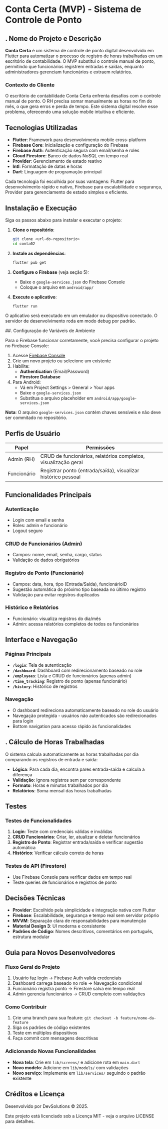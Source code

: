 # Conta Certa (MVP) - Sistema de Controle de Ponto

## . Nome do Projeto e Descrição

**Conta Certa** é um sistema de controle de ponto digital desenvolvido em Flutter para automatizar o processo de registro de horas trabalhadas em um escritório de contabilidade. O MVP substitui o controle manual de ponto, permitindo que funcionários registrem entradas e saídas, enquanto administradores gerenciam funcionários e extraem relatórios.

### Contexto do Cliente
O escritório de contabilidade Conta Certa enfrenta desafios com o controle manual de ponto. O RH precisa somar manualmente as horas no fim do mês, o que gera erros e perda de tempo. Este sistema digital resolve esse problema, oferecendo uma solução mobile intuitiva e eficiente.

##  Tecnologias Utilizadas

- **Flutter**: Framework para desenvolvimento mobile cross-platform
- **Firebase Core**: Inicialização e configuração do Firebase
- **Firebase Auth**: Autenticação segura com email/senha e roles
- **Cloud Firestore**: Banco de dados NoSQL em tempo real
- **Provider**: Gerenciamento de estado reativo
- **Intl**: Formatação de datas e horas
- **Dart**: Linguagem de programação principal

Cada tecnologia foi escolhida por suas vantagens: Flutter para desenvolvimento rápido e nativo, Firebase para escalabilidade e segurança, Provider para gerenciamento de estado simples e eficiente.

## Instalação e Execução

Siga os passos abaixo para instalar e executar o projeto:

1. **Clone o repositório**:
   ```bash
   git clone <url-do-repositorio>
   cd conta02
   ```

2. **Instale as dependências**:
   ```bash
   flutter pub get
   ```

3. **Configure o Firebase** (veja seção 5):
   - Baixe o `google-services.json` do Firebase Console
   - Coloque o arquivo em `android/app/`

4. **Execute o aplicativo**:
   ```bash
   flutter run
   ```

O aplicativo será executado em um emulador ou dispositivo conectado. O servidor de desenvolvimento roda em modo debug por padrão.

##. Configuração de Variáveis de Ambiente

Para o Firebase funcionar corretamente, você precisa configurar o projeto no Firebase Console:

1. Acesse [Firebase Console](https://console.firebase.google.com/)
2. Crie um novo projeto ou selecione um existente
3. Habilite:
   - **Authentication** (Email/Password)
   - **Firestore Database**
4. Para Android:
   - Vá em Project Settings > General > Your apps
   - Baixe o `google-services.json`
   - Substitua o arquivo placeholder em `android/app/google-services.json`

**Nota**: O arquivo `google-services.json` contém chaves sensíveis e não deve ser commitado no repositório.

##  Perfis de Usuário

| Papel       | Permissões |
|-------------|------------|
| Admin (RH)  | CRUD de funcionários, relatórios completos, visualização geral |
| Funcionário | Registrar ponto (entrada/saída), visualizar histórico pessoal |

##  Funcionalidades Principais

### Autenticação
- Login com email e senha
- Roles: admin e funcionário
- Logout seguro

### CRUD de Funcionários (Admin)
- Campos: nome, email, senha, cargo, status
- Validação de dados obrigatórios

### Registro de Ponto (Funcionário)
- Campos: data, hora, tipo (Entrada/Saída), funcionárioID
- Sugestão automática do próximo tipo baseada no último registro
- Validação para evitar registros duplicados

### Histórico e Relatórios
- Funcionário: visualiza registros do dia/mês
- Admin: acessa relatórios completos de todos os funcionários

##  Interface e Navegação

### Páginas Principais
- **`/login`**: Tela de autenticação
- **`/dashboard`**: Dashboard com redirecionamento baseado no role
- **`/employees`**: Lista e CRUD de funcionários (apenas admin)
- **`/time_tracking`**: Registro de ponto (apenas funcionário)
- **`/history`**: Histórico de registros

### Navegação
- O dashboard redireciona automaticamente baseado no role do usuário
- Navegação protegida - usuários não autenticados são redirecionados para login
- Bottom navigation para acesso rápido às funcionalidades

## . Cálculo de Horas Trabalhadas

O sistema calcula automaticamente as horas trabalhadas por dia comparando os registros de entrada e saída:

- **Lógica**: Para cada dia, encontra pares entrada-saída e calcula a diferença
- **Validação**: Ignora registros sem par correspondente
- **Formato**: Horas e minutos trabalhados por dia
- **Relatórios**: Soma mensal das horas trabalhadas

##  Testes

### Testes de Funcionalidades
1. **Login**: Teste com credenciais válidas e inválidas
2. **CRUD Funcionários**: Criar, ler, atualizar e deletar funcionários
3. **Registro de Ponto**: Registrar entrada/saída e verificar sugestão automática
4. **Histórico**: Verificar cálculo correto de horas

### Testes de API (Firestore)
- Use Firebase Console para verificar dados em tempo real
- Teste queries de funcionários e registros de ponto

##  Decisões Técnicas

- **Provider**: Escolhido pela simplicidade e integração nativa com Flutter
- **Firebase**: Escalabilidade, segurança e tempo real sem servidor próprio
- **MVVM**: Separação clara de responsabilidades para manutenção
- **Material Design 3**: UI moderna e consistente
- **Padrões de Código**: Nomes descritivos, comentários em português, estrutura modular

##  Guia para Novos Desenvolvedores

### Fluxo Geral do Projeto
1. Usuário faz login → Firebase Auth valida credenciais
2. Dashboard carrega baseado no role → Navegação condicional
3. Funcionário registra ponto → Firestore salva em tempo real
4. Admin gerencia funcionários → CRUD completo com validações

### Como Contribuir
1. Crie uma branch para sua feature: `git checkout -b feature/nome-da-feature`
2. Siga os padrões de código existentes
3. Teste em múltiplos dispositivos
4. Faça commit com mensagens descritivas

### Adicionando Novas Funcionalidades
- **Nova tela**: Crie em `lib/screens/` e adicione rota em `main.dart`
- **Novo modelo**: Adicione em `lib/models/` com validações
- **Novo serviço**: Implemente em `lib/services/` seguindo o padrão existente

##  Créditos e Licença

Desenvolvido por DevSolutions © 2025.

Este projeto está licenciado sob a Licença MIT - veja o arquivo LICENSE para detalhes.
